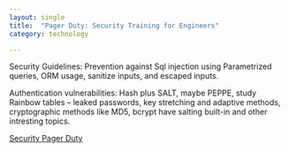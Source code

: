 ```yaml
---
layout: single
title:  "Pager Duty: Security Training for Engineers"
category: technology

---
```

Security Guidelines: 
Prevention against Sql injection using Parametrized queries, ORM usage, sanitize inputs, and escaped inputs.

Authentication vulnerabilities: 
Hash plus SALT, maybe PEPPE, study Rainbow tables – leaked passwords, key stretching and adaptive methods, cryptographic methods like MD5, bcrypt have salting built-in and other intresting topics. 


[Security Pager Duty](https://www.codingblocks.net/podcast/pagerdutys-security-training-for-engineers/)